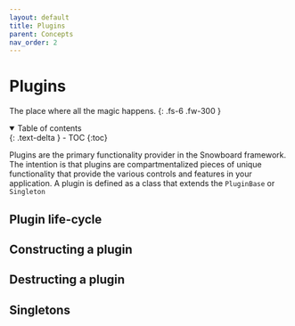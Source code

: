 ```yaml
---
layout: default
title: Plugins
parent: Concepts
nav_order: 2
---
```


# Plugins

The place where all the magic happens.
{: .fs-6 .fw-300 }

<details open markdown="block">
  <summary>
    Table of contents
  </summary>
  {: .text-delta }
- TOC
{:toc}
</details>

Plugins are the primary functionality provider in the Snowboard framework. The intention is that plugins are compartmentalized pieces of unique functionality that provide the various controls and features in your application. A plugin is defined as a class that extends the `PluginBase` or `Singleton`

## Plugin life-cycle

## Constructing a plugin

## Destructing a plugin

## Singletons
